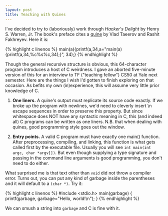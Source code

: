 ```yaml
---
layout: post
title: Teaching with Quines
---
```

I've decided to try to (laboriously) work through *Hacker's Delight* by Henry S. Warren, Jr. The book's preface cites a [quine](http://en.wikipedia.org/wiki/Quine_(computing)) by Vlad Taeerov and Rashit Fakhreyev. Here it is:

{% highlight c linenos %}
main(a){printf(a,34,a="main(a){printf(a,34,%c%s%c,34);}", 34);}
{% endhighlight %}

Though the general recursive structure is obvious, this 64-character program introduces a host of C weirdness. I gave an aborted five-minute version of this for an interview to TF ("teaching fellow") CS50 at Yale next semester. Here are the things I wish I'd gotten to finish exploring on that occasion. As befits my own (in)experience, this will assume very little prior knowledge of C.

1. **One liners.**
A quine's output must replicate its source code exactly. If we broke up the program with newlines, we'd need to cleverly insert \n escape sequences in order to preserve this property. But since whitespace does NOT have any syntactic meaning in C, this (and indeed all) C programs can be written as one liners. N.B. that when dealing with quines, good programming style goes out the window.

2. **Entry points.**
A valid C program must have exactly one main() function. After preprocessing, compiling, and linking, this function is what gets called first by the executable file. Usually you will see `int main(int argc, char *argv[])`. But even though supplying a type signature and passing in the command line arguments is good programming, you don't need to do either.

What surprised me is that text other than `void` did not throw a compiler error. Turns out, you can put any kind of garbage inside the parentheses and it will default to a `(char *)`. Try it:

{% highlight c linenos %}
#include <stdio.h>
main(garbage)
{
	printf(garbage, garbage="Hello, world!\n");
}
{% endhighlight %}

We can smush a string into `garbage` and C is fine with it.
